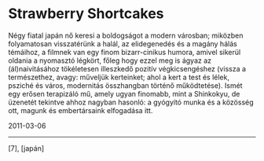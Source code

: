 # Strawberry Shortcakes

Négy fiatal japán nő keresi a boldogságot a modern városban; miközben folyamatosan visszatérünk a halál, az elidegenedés és a magány hálás témáihoz, a filmnek van egy finom bizarr-cinikus humora, amivel sikerül oldania a nyomasztó légkört, főleg hogy ezzel meg is ágyaz az (ál)naivitásához tökéletesen illeszkedő pozitív végkicsengéshez (vissza a természethez, avagy: műveljük kerteinket; ahol a kert a test és lélek, psziché és város, modernitás összhangban történő működtetése). Ismét egy erősen terapizáló mű, amely ugyan finomabb, mint a Shinkokyu, de üzenetét tekintve ahhoz nagyban hasonló: a gyógyító munka és a közösség ott, magunk és embertársaink elfogadása itt.

2011-03-06 

----

[7], [japán]